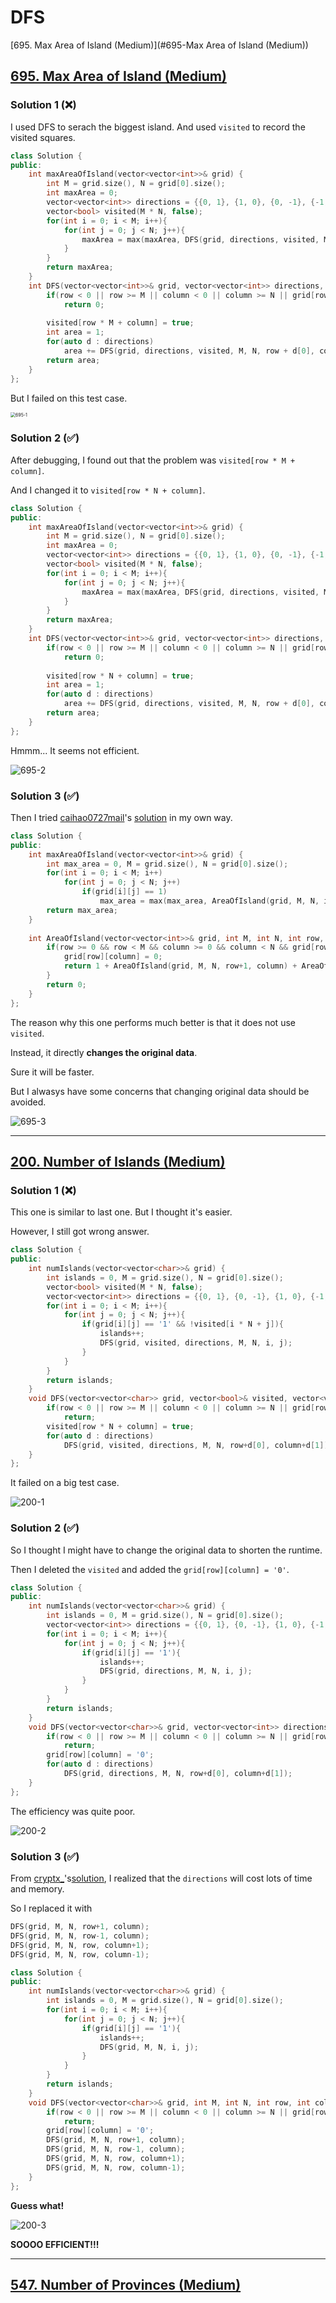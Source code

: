 # DFS

[695. Max Area of Island (Medium)](#695-Max Area of Island (Medium))





## [695. Max Area of Island (Medium)](https://leetcode.com/problems/max-area-of-island/)

### Solution 1 (❌)

I used DFS to serach the biggest island. And used `visited` to record the visited squares.

```c++
class Solution {
public:
    int maxAreaOfIsland(vector<vector<int>>& grid) {
        int M = grid.size(), N = grid[0].size();
        int maxArea = 0;
        vector<vector<int>> directions = {{0, 1}, {1, 0}, {0, -1}, {-1, 0}};
        vector<bool> visited(M * N, false);
        for(int i = 0; i < M; i++){
            for(int j = 0; j < N; j++){
                maxArea = max(maxArea, DFS(grid, directions, visited, M, N, i, j));
            }
        }
        return maxArea;
    }
    int DFS(vector<vector<int>>& grid, vector<vector<int>> directions, vector<bool>& visited, int M, int N, int row, int column) {
        if(row < 0 || row >= M || column < 0 || column >= N || grid[row][column] == 0 || visited[row * M + column])
            return 0;
        
        visited[row * M + column] = true;
        int area = 1;
        for(auto d : directions)
            area += DFS(grid, directions, visited, M, N, row + d[0], column + d[1]);
        return area;
    }
};
```

But I failed on this test case.

<img src="Pictures/695-1.png" alt="695-1" style="zoom:50%;" />



### Solution 2 (✅)

After debugging, I found out that the problem was `visited[row * M + column]`.

And I changed it to `visited[row * N + column]`.

```c++
class Solution {
public:
    int maxAreaOfIsland(vector<vector<int>>& grid) {
        int M = grid.size(), N = grid[0].size();
        int maxArea = 0;
        vector<vector<int>> directions = {{0, 1}, {1, 0}, {0, -1}, {-1, 0}};
        vector<bool> visited(M * N, false);
        for(int i = 0; i < M; i++){
            for(int j = 0; j < N; j++){
                maxArea = max(maxArea, DFS(grid, directions, visited, M, N, i, j));
            }
        }
        return maxArea;
    }
    int DFS(vector<vector<int>>& grid, vector<vector<int>> directions, vector<bool>& visited, int M, int N, int row, int column) {
        if(row < 0 || row >= M || column < 0 || column >= N || grid[row][column] == 0 || visited[row * N + column])
            return 0;
        
        visited[row * N + column] = true;
        int area = 1;
        for(auto d : directions)
            area += DFS(grid, directions, visited, M, N, row + d[0], column + d[1]);
        return area;
    }
};
```

Hmmm... It seems not efficient.

![695-2](Pictures/695-2.png)



### Solution 3 (✅)

Then I tried [caihao0727mail](https://leetcode.com/caihao0727mail/)'s [solution](https://leetcode.com/problems/max-area-of-island/solutions/108533/java-c-straightforward-dfs-solution/) in my own way.

```c++
class Solution {
public:
    int maxAreaOfIsland(vector<vector<int>>& grid) {
        int max_area = 0, M = grid.size(), N = grid[0].size();
        for(int i = 0; i < M; i++)
            for(int j = 0; j < N; j++)
                if(grid[i][j] == 1)
                    max_area = max(max_area, AreaOfIsland(grid, M, N, i, j));
        return max_area;
    }
    
    int AreaOfIsland(vector<vector<int>>& grid, int M, int N, int row, int column){
        if(row >= 0 && row < M && column >= 0 && column < N && grid[row][column] == 1){
            grid[row][column] = 0;
            return 1 + AreaOfIsland(grid, M, N, row+1, column) + AreaOfIsland(grid, M, N, row-1, column) + AreaOfIsland(grid, M, N, row, column-1) + AreaOfIsland(grid, M, N, row, column+1);
        }
        return 0;
    }
};
```

The reason why this one performs much better is that it does not use `visited`.

Instead, it directly **changes the original data**.

Sure it will be faster. 

But I alwasys have some concerns that changing original data should be avoided.

![695-3](Pictures/695-3.png)

---

## [200. Number of Islands (Medium)](https://leetcode.com/problems/number-of-islands/)

### Solution 1 (❌)

This one is similar to last one. But I thought it's easier.

However, I still got wrong answer.

```c++
class Solution {
public:
    int numIslands(vector<vector<char>>& grid) {
        int islands = 0, M = grid.size(), N = grid[0].size();
        vector<bool> visited(M * N, false);
        vector<vector<int>> directions = {{0, 1}, {0, -1}, {1, 0}, {-1, 0}};
        for(int i = 0; i < M; i++){
            for(int j = 0; j < N; j++){
                if(grid[i][j] == '1' && !visited[i * N + j]){
                    islands++;
                    DFS(grid, visited, directions, M, N, i, j);
                }
            }
        }
        return islands;
    } 
    void DFS(vector<vector<char>> grid, vector<bool>& visited, vector<vector<int>> directions, int M, int N, int row, int column) {
        if(row < 0 || row >= M || column < 0 || column >= N || grid[row][column] == '0' || visited[row * N + column])
            return;
        visited[row * N + column] = true;
        for(auto d : directions)
            DFS(grid, visited, directions, M, N, row+d[0], column+d[1]);
    }
};
```

It failed on a big test case.

![200-1](Pictures/200-1.png)



### Solution 2 (✅)

So I thought I might have to change the original data to shorten the runtime.

Then I deleted the `visited` and added the `grid[row][column] = '0'`.

```c++
class Solution {
public:
    int numIslands(vector<vector<char>>& grid) {
        int islands = 0, M = grid.size(), N = grid[0].size();
        vector<vector<int>> directions = {{0, 1}, {0, -1}, {1, 0}, {-1, 0}};
        for(int i = 0; i < M; i++){
            for(int j = 0; j < N; j++){
                if(grid[i][j] == '1'){
                    islands++;
                    DFS(grid, directions, M, N, i, j);
                }
            }
        }
        return islands;
    } 
    void DFS(vector<vector<char>>& grid, vector<vector<int>> directions, int M, int N, int row, int column) {
        if(row < 0 || row >= M || column < 0 || column >= N || grid[row][column] == '0')
            return;
        grid[row][column] = '0';
        for(auto d : directions)
            DFS(grid, directions, M, N, row+d[0], column+d[1]);
    }
};
```

The efficiency was quite poor.

![200-2](Pictures/200-2.png)

### Solution 3 (✅)

From [cryptx_](https://leetcode.com/cryptx_/)'s[solution](https://leetcode.com/problems/number-of-islands/solutions/501000/c-simple-dfs-beats-100-in-memory-detailed-explanantion/), I realized that the `directions` will cost lots of time and memory.

So I replaced it with

```c++
DFS(grid, M, N, row+1, column);
DFS(grid, M, N, row-1, column);
DFS(grid, M, N, row, column+1);
DFS(grid, M, N, row, column-1);
```



```c++
class Solution {
public:
    int numIslands(vector<vector<char>>& grid) {
        int islands = 0, M = grid.size(), N = grid[0].size();
        for(int i = 0; i < M; i++){
            for(int j = 0; j < N; j++){
                if(grid[i][j] == '1'){
                    islands++;
                    DFS(grid, M, N, i, j);
                }
            }
        }
        return islands;
    } 
    void DFS(vector<vector<char>>& grid, int M, int N, int row, int column) {
        if(row < 0 || row >= M || column < 0 || column >= N || grid[row][column] == '0')
            return;
        grid[row][column] = '0';
        DFS(grid, M, N, row+1, column);
        DFS(grid, M, N, row-1, column);
        DFS(grid, M, N, row, column+1);
        DFS(grid, M, N, row, column-1);
    }
};
```



**Guess what!**

![200-3](Pictures/200-3.png)

**SOOOO EFFICIENT!!!**

---

## [547. Number of Provinces (Medium)](https://leetcode.com/problems/number-of-provinces/)


